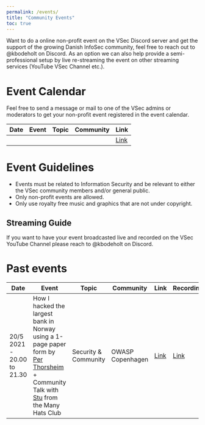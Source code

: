 ```yaml
---
permalink: /events/
title: "Community Events"
toc: true
---
```

Want to do a online non-profit event on the VSec Discord server and get the support of the growing Danish InfoSec community, feel free to reach out to @kbodeholt on Discord. As an option we can also help provide a semi-professional setup by live re-streaming the event on other streaming services (YouTube VSec Channel etc.).

# Event Calendar
Feel free to send a message or mail to one of the VSec admins or moderators to get your non-profit event registered in the event calendar. 

| Date | Event | Topic | Community | Link |
|------|-------|-------|-----------|------|
|      |       |       |           | [Link]()| 

# Event Guidelines

- Events must be related to Information Security and be relevant to either the VSec community members and/or general public.
- Only non-profit events are allowed.
- Only use royalty free music and graphics that are not under copyright.

## Streaming Guide

If you want to have your event broadcasted live and recorded on the VSec YouTube Channel please reach to @kbodeholt on Discord.

# Past events

| Date | Event | Topic | Community | Link | Recording |
|------|-------|-------|-----------|------|-----------|
| 20/5 2021 - 20.00 to 21.30  | How I hacked the largest bank in Norway using a 1-page paper form by [Per Thorsheim](https://twitter.com/thorsheim) + Community Talk with [Stu](https://twitter.com/cybersecstu) from the Many Hats Club | Security & Community | OWASP Copenhagen | [Link](https://www.meetup.com/OWASP-Copenhagen-Chapter/events/277996588/) | [Link](https://youtu.be/NUOX5F5VCqc?t=895)
